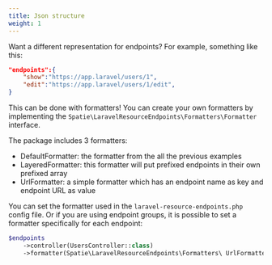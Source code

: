 ```yaml
---
title: Json structure
weight: 1
---
```


Want a different representation for endpoints? For example, something like this:

```json
"endpoints":{  
    "show":"https://app.laravel/users/1",
    "edit":"https://app.laravel/users/1/edit",
}
```

This can be done with formatters! You can create your own formatters by implementing the `Spatie\LaravelResourceEndpoints\Formatters\Formatter` interface.

The package includes 3 formatters:

- DefaultFormatter: the formatter from the all the previous examples
- LayeredFormatter: this formatter will put prefixed endpoints in their own prefixed array
- UrlFormatter: a simple formatter which has an endpoint name as key and endpoint URL as value

You can set the formatter used in the `laravel-resource-endpoints.php` config file. Or if you are using endpoint groups, it is possible to set a formatter specifically for each endpoint:

```php
$endpoints
    ->controller(UsersController::class)
    ->formatter(Spatie\LaravelResourceEndpoints\Formatters\ UrlFormatter::class);
``` 
